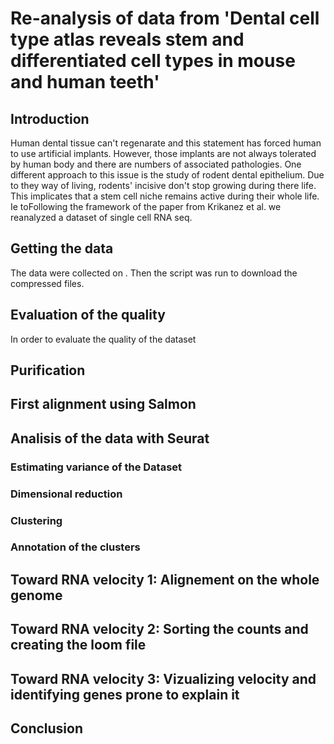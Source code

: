 # Re-analysis of data from 'Dental cell type atlas reveals stem and differentiated cell types in mouse and human teeth'

## Introduction

Human dental tissue can't regenarate and this statement has forced human to use artificial implants. However, those implants are not always tolerated by human body and there are numbers of associated pathologies. One different approach to this issue is the study of rodent dental epithelium. Due to they way of living, rodents' incisive don't stop growing during there life. This implicates that a stem cell niche remains active during their whole life. Ie toFollowing the framework of the paper from Krikanez et al. we reanalyzed a dataset of single cell RNA seq.

## Getting the data
The data were collected on . Then the script was run to download the compressed files.

## Evaluation of the quality

In order to evaluate the quality of the dataset

## Purification

## First alignment using Salmon

## Analisis of the data with Seurat

### Estimating variance of the Dataset
### Dimensional reduction
### Clustering
### Annotation of the clusters

## Toward RNA velocity 1: Alignement on the whole genome

## Toward RNA velocity 2: Sorting the counts and creating the loom file

## Toward RNA velocity 3: Vizualizing velocity and identifying genes prone to explain it

## Conclusion


